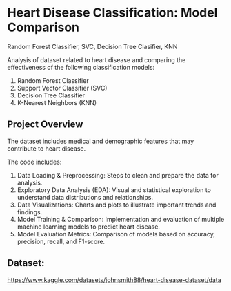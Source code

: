 # Heart Disease Classification: Model Comparison
Random Forest Classifier, SVC, Decision Tree Clasifier, KNN

Analysis of dataset related to heart disease and comparing the effectiveness of the following classification models:
1. Random Forest Classifier
2. Support Vector Classifier (SVC)
3. Decision Tree Classifier
4. K-Nearest Neighbors (KNN)

## Project Overview

The dataset includes medical and demographic features that may contribute to heart disease. 

The code includes:
1. Data Loading & Preprocessing: Steps to clean and prepare the data for analysis.
2. Exploratory Data Analysis (EDA): Visual and statistical exploration to understand data distributions and relationships.
3. Data Visualizations: Charts and plots to illustrate important trends and findings.
4. Model Training & Comparison: Implementation and evaluation of multiple machine learning models to predict heart disease.
5. Model Evaluation Metrics: Comparison of models based on accuracy, precision, recall, and F1-score.

## Dataset:
https://www.kaggle.com/datasets/johnsmith88/heart-disease-dataset/data
